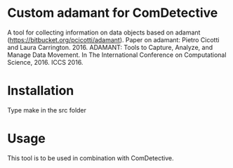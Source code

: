 Custom adamant for ComDetective
===============
A tool for collecting information on data objects based on adamant (https://bitbucket.org/pcicotti/adamant). Paper on adamant: Pietro Cicotti and Laura Carrington. 2016. ADAMANT: Tools to Capture, Analyze, and Manage Data Movement. In The International Conference on Computational Science, 2016. ICCS 2016.

Installation
===============
Type make in the src folder

Usage
=====
This tool is to be used in combination with ComDetective.
